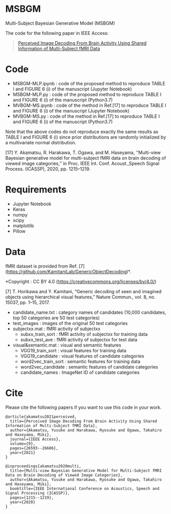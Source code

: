 # MSBGM
Multi-Subject Bayesian Generative Model (MSBGM)

The code for the following paper in IEEE Access:
> [Perceived Image Decoding From Brain Activity Using Shared Information of Multi-Subject fMRI Data](https://ieeexplore.ieee.org/abstract/document/9349437)

# Code
- MSBGM-MLP.ipynb : code of the proposed method to reproduce TABLE I and FIGURE 6 (i) of the manuscript (Jupyter Notebook)
- MSBGM-MLP.py : code of the proposed method to reproduce TABLE I and FIGURE 6 (i) of the manuscript (Python3.7)
- MVBGM-MS.ipynb : code of the method in Ref.[17] to reproduce TABLE I and FIGURE 6 (i) of the manuscript (Jupyter Notebook)
- MVBGM-MS.py : code of the method in Ref.[17] to reproduce TABLE I and FIGURE 6 (i) of the manuscript (Python3.7)

Note that the above codes do not reproduce exactly the same results as TABLE I and FIGURE 6 (i) since prior distributions are randomly initialized by a multivariate normal distribution.

[17] Y. Akamatsu, R. Harakawa, T. Ogawa, and M. Haseyama, ‘‘Multi-view Bayesian generative model for multi-subject fMRI data on brain decoding of viewed image categories,’’ in Proc. IEEE Int. Conf. Acoust.,Speech Signal Process. (ICASSP), 2020, pp. 1215–1219.

# Requirements
- Jupyter Notebook
- Keras
- numpy
- scipy
- matplotlib
- Pillow

# Data
fMRI dataset is provided from Ref. [7] (https://github.com/KamitaniLab/GenericObjectDecoding)*.

*Copyright : CC BY 4.0 (https://creativecommons.org/licenses/by/4.0/)

[7] T. Horikawa and Y. Kamitani, “Generic decoding of seen and imagined objects using hierarchical visual features,” Nature Commun., vol. 8, no. 15037, pp. 1–15, 2017.

- candidate_name.txt : category names of candidates (10,000 candidates, top 50 categories are 50 test categories)
- test_images : images of the original 50 test categories
- subjectxx.mat : fMRI activity of subjectxx
  - subxx_train_sort : fMRI activity of subjectxx for training data
  - subxx_test_ave : fMRI activity of subjectxx for test data
- visual&semantic.mat : visual and semantic features 
  -  VGG19_train_sort : visual features for training data
  -  VGG19_candidate : visual features of candidate categories
  -  word2vec_train_sort : semantic features for training data
  -  word2vec_candidate : semantic features of candidate categories
  -  candidate_names : ImageNet ID of candidate categories

# Cite
Please cite the following papers if you want to use this code in your work.
```
@article{akamatsu2021perceived,
  title={Perceived Image Decoding From Brain Activity Using Shared Information of Multi-Subject fMRI Data},
  author={Akamatsu, Yusuke and Harakawa, Ryosuke and Ogawa, Takahiro and Haseyama, Miki},
  journal={IEEE Access},
  volume={9},
  pages={26593--26606},
  year={2021}
}
```
```
@inproceedings{akamatsu2020multi,
  title={Multi-view Bayesian Generative Model for Multi-Subject fMRI Data on Brain Decoding of Viewed Image Categories},
  author={Akamatsu, Yusuke and Harakawa, Ryosuke and Ogawa, Takahiro and Haseyama, Miki},
  booktitle={IEEE International Conference on Acoustics, Speech and Signal Processing (ICASSP)},
  pages={1215--1219},
  year={2020}
}
```
